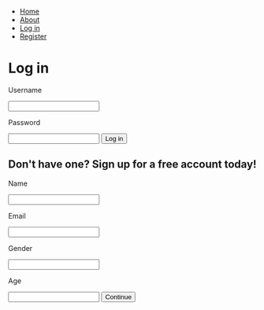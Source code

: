 <!DOCTYPE html>
<html>
<head>
<style type="text/css">

ul {
list-style-type:none;
margin:0;
padding:0;
overflow:hidden;
}

a:link,a:visited{
display:block;
front-weight:bold;
color:#FFFFFF;
background-color:#98bf21;
width:120px
}
li {
float.left;
}
</style>
<title>Livin Life</title>
</head>
<body>
   <div class="nav_bar">
<ul>
<li><a href="home.html">Home</a></li>
<li><a href="about.html">About</a></li>
<li><a href="signin.html">Log in</a></li>
<li><a href="signup.html">Register</a></li>
</ul>
</div>

<h1>Log in</h1>
<p>Username</p>
<input>
<p>Password</p>
<input>
<button>Log in</button>

<h2>Don't have one? Sign up for a free account today!</h2>
<p>Name</p>
<input>
<p>Email</p>
<input>
<p>Gender</p>
<input>
<p>Age</p>
<input>
<button>Continue</button>


</body>
</html>
